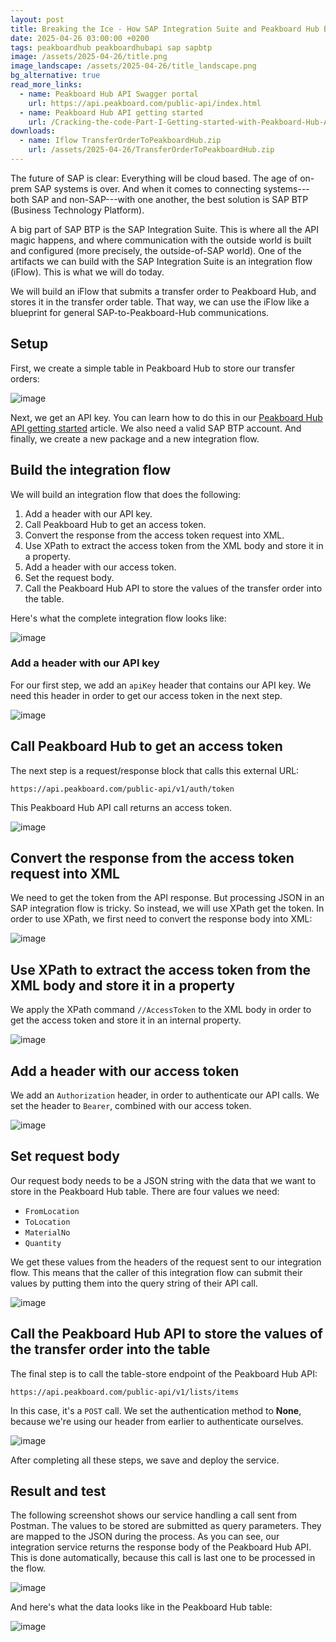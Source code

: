 ```yaml
---
layout: post
title: Breaking the Ice - How SAP Integration Suite and Peakboard Hub Became Best Friends
date: 2025-04-26 03:00:00 +0200
tags: peakboardhub peakboardhubapi sap sapbtp
image: /assets/2025-04-26/title.png
image_landscape: /assets/2025-04-26/title_landscape.png
bg_alternative: true
read_more_links:
  - name: Peakboard Hub API Swagger portal
    url: https://api.peakboard.com/public-api/index.html
  - name: Peakboard Hub API getting started
    url: /Cracking-the-code-Part-I-Getting-started-with-Peakboard-Hub-API.html
downloads:
  - name: Iflow TransferOrderToPeakboardHub.zip
    url: /assets/2025-04-26/TransferOrderToPeakboardHub.zip
---
```

The future of SAP is clear: Everything will be cloud based. The age of on-prem SAP systems is over. And when it comes to connecting systems---both SAP and non-SAP---with one another, the best solution is SAP BTP (Business Technology Platform).

A big part of SAP BTP is the SAP Integration Suite. This is where all the API magic happens, and where communication with the outside world is built and configured (more precisely, the outside-of-SAP world). One of the artifacts we can build with the SAP Integration Suite is an integration flow (iFlow). This is what we will do today.

We will build an iFlow that submits a transfer order to Peakboard Hub, and stores it in the transfer order table. That way, we can use the iFlow like a blueprint for general SAP-to-Peakboard-Hub communications.

## Setup

First, we create a simple table in Peakboard Hub to store our transfer orders:

![image](/assets/2025-04-26/010.png)

Next, we get an API key. You can learn how to do this in our [Peakboard Hub API getting started](/Cracking-the-code-Part-I-Getting-started-with-Peakboard-Hub-API.html) article. We also need a valid SAP BTP account.  And finally, we create a new package and a new integration flow. 

## Build the integration flow

We will build an integration flow that does the following:
1. Add a header with our API key.
2. Call Peakboard Hub to get an access token.
3. Convert the response from the access token request into XML.
4. Use XPath to extract the access token from the XML body and store it in a property.
5. Add a header with our access token.
5. Set the request body.
6. Call the Peakboard Hub API to store the values of the transfer order into the table.

Here's what the complete integration flow looks like:

![image](/assets/2025-04-26/020.png)

### Add a header with our API key

For our first step, we add an `apiKey` header that contains our API key.  We need this header in order to get our access token in the next step.

![image](/assets/2025-04-26/030.png)

## Call Peakboard Hub to get an access token

The next step is a request/response block that calls this external URL:

```url
https://api.peakboard.com/public-api/v1/auth/token
```

This Peakboard Hub API call returns an access token.

![image](/assets/2025-04-26/040.png)

## Convert the response from the access token request into XML

We need to get the token from the API response. But processing JSON in an SAP integration flow is tricky. So instead, we will use XPath get the token. In order to use XPath, we first need to convert the response body into XML:

![image](/assets/2025-04-26/050.png)

## Use XPath to extract the access token from the XML body and store it in a property

We apply the XPath command `//AccessToken` to the XML body in order to get the access token and store it in an internal property.

![image](/assets/2025-04-26/060.png)

## Add a header with our access token

We add an `Authorization` header, in order to authenticate our API calls. We set the header to `Bearer`, combined with our access token.

![image](/assets/2025-04-26/070.png)

## Set request body

Our request body needs to be a JSON string with the data that we want to store in the Peakboard Hub table. There are four values we need:
* `FromLocation`
* `ToLocation`
* `MaterialNo`
* `Quantity`

We get these values from the headers of the request sent to our integration flow. This means that the caller of this integration flow can submit their values by putting them into the query string of their API call.

![image](/assets/2025-04-26/080.png)

## Call the Peakboard Hub API to store the values of the transfer order into the table

The final step is to call the table-store endpoint of the Peakboard Hub API:
```url
https://api.peakboard.com/public-api/v1/lists/items
```

In this case, it's a `POST` call. We set the authentication method to **None**, because we're using our header from earlier to authenticate ourselves.

![image](/assets/2025-04-26/090.png)

After completing all these steps, we save and deploy the service.

## Result and test

The following screenshot shows our service handling a call sent from Postman. The values to be stored are submitted as query parameters. They are mapped to the JSON during the process. As you can see, our integration service returns the response body of the Peakboard Hub API. This is done automatically, because this call is last one to be processed in the flow.

![image](/assets/2025-04-26/100.png)

And here's what the data looks like in the Peakboard Hub table:

![image](/assets/2025-04-26/110.png)


